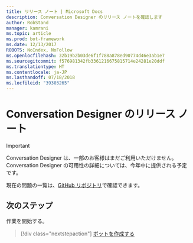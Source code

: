 ```yaml
---
title: リリース ノート | Microsoft Docs
description: Conversation Designer のリリース ノートを確認します
author: RobStand
manager: kamrani
ms.topic: article
ms.prod: bot-framework
ms.date: 12/13/2017
ROBOTS: NoIndex, NoFollow
ms.openlocfilehash: 32b19b2b03de6f1f788a878ed90774d46e3ab1e7
ms.sourcegitcommit: f576981342fb3361216675815714e24281e20ddf
ms.translationtype: HT
ms.contentlocale: ja-JP
ms.lasthandoff: 07/18/2018
ms.locfileid: "39303265"
---
```

# <a name="conversation-designer-release-notes"></a>Conversation Designer のリリース ノート
> [!IMPORTANT]
> Conversation Designer は、一部のお客様はまだご利用いただけません。 Conversation Designer の可用性の詳細については、今年中に提供される予定です。

<!-- TODO: Add release notes TBD -->

現在の問題の一覧は、[GitHub リポジトリ](https://github.com/Microsoft/BotBuilder/issues)で確認できます。 

## <a name="next-step"></a>次のステップ
作業を開始する。
> [!div class="nextstepaction"]
> [ボットを作成する](conversation-designer-create-bot.md)
